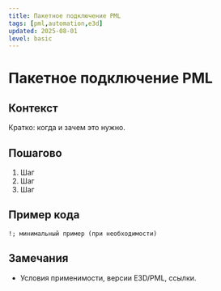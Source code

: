 ```yaml
---
title: Пакетное подключение PML
tags: [pml,automation,e3d]
updated: 2025-08-01
level: basic
---
```


# Пакетное подключение PML

## Контекст
Кратко: когда и зачем это нужно.

## Пошагово
1. Шаг
2. Шаг
3. Шаг

## Пример кода
```pml
!; минимальный пример (при необходимости)
```

## Замечания

* Условия применимости, версии E3D/PML, ссылки.
